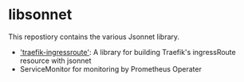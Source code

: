 # libsonnet

This repostiory contains the various Jsonnet library.

* ['traefik-ingressroute'](traefik-ingressroute): A library for building Traefik's ingressRoute resource with jsonnet
* ServiceMonitor for monitoring by Prometheus Operater
